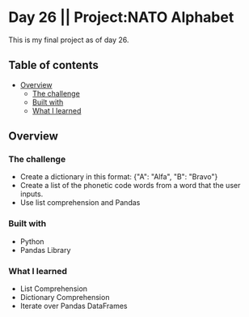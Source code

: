 # Day 26 || Project:NATO Alphabet
This is my final project as of day 26.
## Table of contents

- [Overview](#overview)
  - [The challenge](#the-challenge)
  - [Built with](#built-with)
  - [What I learned](#what-i-learned)

## Overview

### The challenge

- Create a dictionary in this format: {"A": "Alfa", "B": "Bravo"}
- Create a list of the phonetic code words from a word that the user inputs.
- Use list comprehension and Pandas 

### Built with

- Python
- Pandas Library

### What I learned
- List Comprehension
- Dictionary Comprehension
- Iterate over Pandas DataFrames 